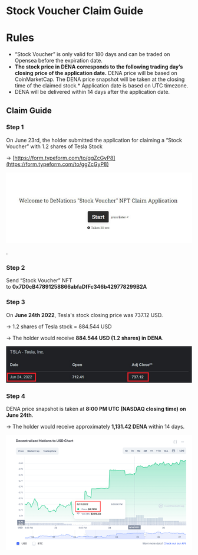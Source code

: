 # Stock Voucher Claim Guide

# Rules

- “Stock Voucher” is only valid for 180 days and can be traded on Opensea before the expiration date.
- **The stock price in DENA corresponds to the following trading day’s closing price of the application date.** DENA price will be based on CoinMarketCap. The DENA price snapshot will be taken at the closing time of the claimed stock.* Application date is based on UTC timezone.
- DENA will be delivered within 14 days after the application date.

## Claim Guide

### Step 1

On June 23rd, the holder submitted the application for claiming a “Stock Voucher” with 1.2 shares of Tesla Stock

→ [https://form.typeform.com/to/ggZcGyP8](https://form.typeform.com/to/ggZcGyP8)

![1.jpeg](./assets/stock-voucher-claim-guide/1.jpeg)

.

### Step 2

Send “Stock Voucher” NFT to **0x7D0cB47891258866abfaDfFc346b429778299B2A**

### Step 3

On **June 24th 2022**, Tesla's stock closing price was 737.12 USD.

→ 1.2 shares of Tesla stock = 884.544 USD

→ The holder would receive **884.544 USD (1.2 shares) in DENA**.

![2.jpeg](./assets/stock-voucher-claim-guide/2.jpeg)

### Step 4

DENA price snapshot is taken at **8:00 PM UTC (NASDAQ closing time) on June 24th**.

→ The holder would receive approximately **1,131.42 DENA** within 14 days.

![3.png](./assets/stock-voucher-claim-guide/3.png)